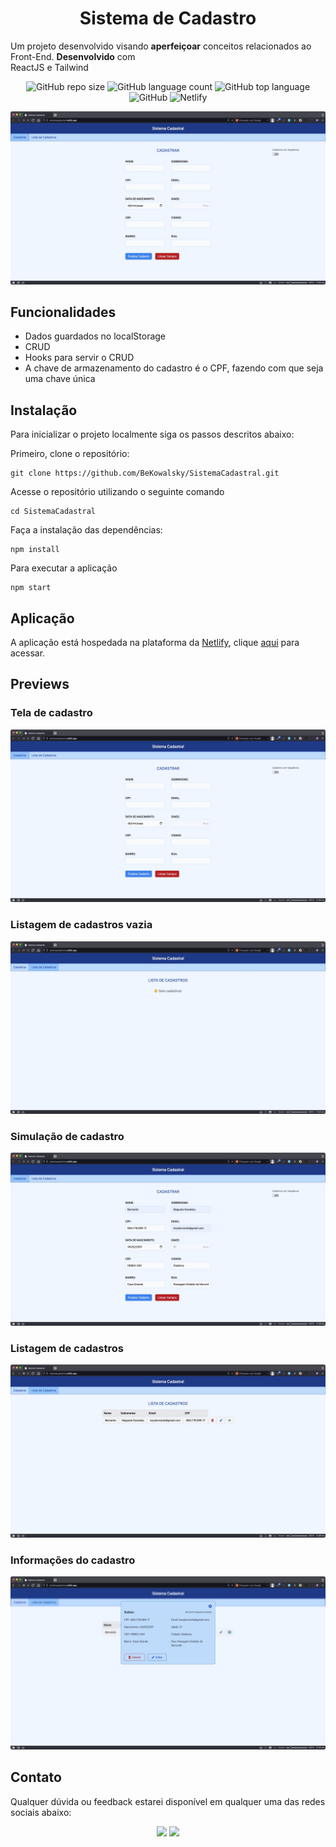 <h1 align="center">Sistema de Cadastro</h1>
<p>Um projeto desenvolvido visando <strong>aperfeiçoar</strong> conceitos relacionados ao Front-End. <strong>Desenvolvido</strong> com <br> ReactJS e Tailwind</p>

<p align="center">
<img alt="GitHub repo size" src="https://img.shields.io/github/repo-size/BeKowalsky/SistemaCadastral">
<img alt="GitHub language count" src="https://img.shields.io/github/languages/count/BeKowalsky/SistemaCadastral">
<img alt="GitHub top language" src="https://img.shields.io/github/languages/top/BeKowalsky/SistemaCadastral">
<img alt="GitHub" src="https://img.shields.io/github/license/BeKowalsky/SistemaCadastral">
<img alt="Netlify" src="https://img.shields.io/netlify/c3dae592-badf-45d9-a016-d389cec2f4cb">
</p>

<p align="center">
  <a href="#nike-store">
    <img alt="preview" src="./public/img/previewUm.JPG" >
  </a>
</p>

## Funcionalidades
- Dados guardados no localStorage
- CRUD
- Hooks para servir o CRUD
- A chave de armazenamento do cadastro é o CPF, fazendo com que seja uma chave única

## Instalação

Para inicializar o projeto localmente siga os passos descritos abaixo:

Primeiro, clone o repositório:
```
git clone https://github.com/BeKowalsky/SistemaCadastral.git
```

Acesse o repositório utilizando o seguinte comando
```
cd SistemaCadastral
```

Faça a instalação das dependências:
```
npm install
```

Para executar a aplicação
```
npm start
```

## Aplicação

A aplicação está hospedada na plataforma da [Netlify](https://www.netlify.com/), clique [aqui](https://sistemacadastral.netlify.app) para acessar.

## Previews
<p align="center">
  <h3>Tela de cadastro</h3>
  <a href="#nike-store">
    <img alt="preview" src="./public/img/previewUm.JPG" >
  </a>
  
  <h3>Listagem de cadastros vazia</h3>
  <a href="#nike-store">
    <img alt="preview" src="./public/img/previewDois.JPG" >
  </a>
  
  <h3>Simulação de cadastro</h3>
  <a href="#nike-store">
    <img alt="preview" src="./public/img/PreviewTres.JPG" >
  </a>
  
   <h3>Listagem de cadastros</h3>
  <a href="#nike-store">
    <img alt="preview" src="./public/img/PreviewQuatro.JPG" >
  </a>
  
  <h3>Informações do cadastro</h3>
  <a href="#nike-store">
    <img alt="preview" src="./public/img/PreviewCinco.JPG" >
  </a>
</p>

## Contato

Qualquer dúvida ou feedback estarei disponível em qualquer uma das redes sociais abaixo:

<div align="center">
  <a href="https://www.linkedin.com/in/bekowa/" target="_blank"><img src="https://img.shields.io/badge/-LinkedIn-%230077B5?style=for-the-badge&logo=linkedin&logoColor=white" target="_blank"></a>
  <a href = "mailto:kwybernardo@gmail.com"><img src="https://img.shields.io/badge/gmail-D14836?&style=for-the-badge&logo=gmail&logoColor=white&" target="_blank"></a>
</div>
